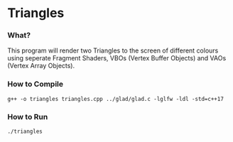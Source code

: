 # Triangles

### What?
This program will render two Triangles to the screen of different colours using seperate Fragment Shaders, VBOs (Vertex Buffer Objects) and VAOs (Vertex Array Objects).

### How to Compile

`g++ -o triangles triangles.cpp ../glad/glad.c -lglfw -ldl -std=c++17`

### How to Run

`./triangles`

